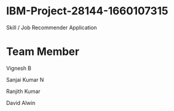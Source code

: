 # IBM-Project-28144-1660107315
Skill / Job Recommender Application

# Team Member

Vignesh B

Sanjai Kumar N

Ranjith Kumar

David Alwin


